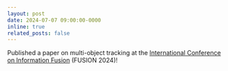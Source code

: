 ```yaml
---
layout: post
date: 2024-07-07 09:00:00-0000
inline: true
related_posts: false
---
```


Published a paper on multi-object tracking at the [International Conference on Information Fusion](https://fusion2024.org/) (FUSION 2024)!